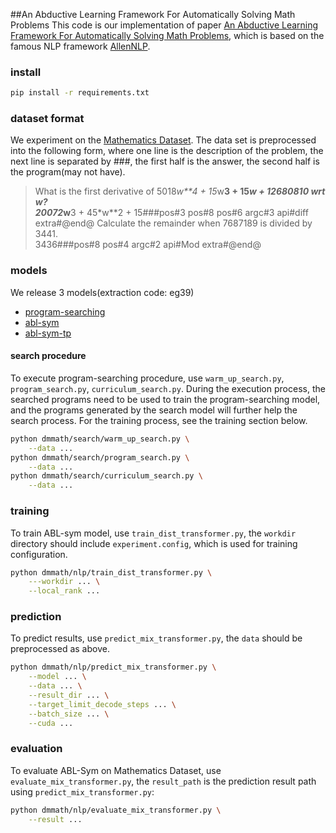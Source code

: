 ##An Abductive Learning Framework For Automatically Solving Math Problems
This code is our implementation of paper [An Abductive Learning Framework For Automatically Solving Math Problems](), which is based on the famous NLP framework [AllenNLP](https://github.com/allenai/allennlp).
### install
```bash
pip install -r requirements.txt
```

### dataset format
We experiment on the [Mathematics Dataset](https://github.com/deepmind/mathematics_dataset). The data set is preprocessed into the following form, where one line is the description of the problem, the next line is separated by ###, the first half is the answer, the second half is the program(may not have).
> What is the first derivative of 5018*w**4 + 15*w**3 + 15*w + 12680810 wrt w? <br>
20072*w**3 + 45*w**2 + 15###pos#3 pos#8 pos#6 argc#3 api#diff extra#@end@
Calculate the remainder when 7687189 is divided by 3441. <br>
3436###pos#8 pos#4 argc#2 api#Mod extra#@end@

### models
We release 3 models(extraction code: eg39)

- [program-searching](https://pan.baidu.com/s/1U3VN-Dy02wQg8AbKBP8oVA)
- [abl-sym](https://pan.baidu.com/s/1U3VN-Dy02wQg8AbKBP8oVA)
- [abl-sym-tp](https://pan.baidu.com/s/1U3VN-Dy02wQg8AbKBP8oVA)


#### search procedure
To execute program-searching procedure, use `warm_up_search.py`, `program_search.py`, `curriculum_search.py`.
During the execution process, the searched programs need to be used to train the program-searching model, 
and the programs generated by the search model will further help the search process. 
For the training process, see the training section below.
```bash
python dmmath/search/warm_up_search.py \
    --data ...
python dmmath/search/program_search.py \
    --data ...
python dmmath/search/curriculum_search.py \
    --data ...
```
### training
To train ABL-sym model, use `train_dist_transformer.py`, the `workdir` directory should include `experiment.config`, which is used for training configuration.
```bash
python dmmath/nlp/train_dist_transformer.py \
    ---workdir ... \
    --local_rank ...
```

### prediction
To predict results, use `predict_mix_transformer.py`, the `data` should be preprocessed as above. 
```bash
python dmmath/nlp/predict_mix_transformer.py \
    --model ... \
    --data ... \
    --result_dir ... \
    --target_limit_decode_steps ... \
    --batch_size ... \
    --cuda ...
```

### evaluation
To evaluate ABL-Sym on Mathematics Dataset, use `evaluate_mix_transformer.py`, the `result_path` is the prediction result path using `predict_mix_transformer.py`:
```bash
python dmmath/nlp/evaluate_mix_transformer.py \
    --result ...
```

